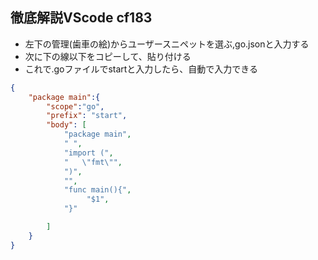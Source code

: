 ## 徹底解説VScode  cf183

- 左下の管理(歯車の絵)からユーザースニペットを選ぶ,go.jsonと入力する
- 次に下の線以下をコピーして、貼り付ける
- これで.goファイルでstartと入力したら、自動で入力できる


```json
{
	"package main":{
		"scope":"go",
		"prefix": "start",
		"body": [
			"package main",
			" ",
			"import (",
			"   \"fmt\"",
			")",
			"",
			"func main(){",
			     "$1",
			"}"

		]
	}
}
```
